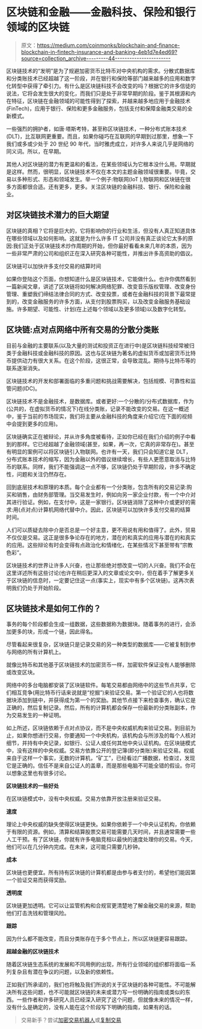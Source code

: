 # 区块链和金融——金融科技、保险和银行领域的区块链

> 原文：<https://medium.com/coinmonks/blockchain-and-finance-blockchain-in-fintech-insurance-and-banking-4eb1d7e4ed69?source=collection_archive---------44----------------------->

区块链技术的“发明”是为了规避加密货币比特币对中央机构的需求。分散式数据库和分类账技术已经超越了这一阶段，并在银行和保险等部门越来越多的应用和数字化转型中获得了牵引力。有什么是区块链科技不会改变的吗？根据它的许多信徒的说法，它将会发生很大的变化，而我们只是处于非常早期的阶段。鉴于其根源和内在特征，区块链在金融领域的可能性得到了探索，并越来越多地应用于金融技术(FinTech)，应用于银行、保险和更多金融服务，包括支付和保障金融类交易的全新模式。

一些强烈的拥护者，如唐·塔斯考特，甚至称区块链技术，一种分布式账本技术(DLT)，比互联网更重要。而且，如果你碰巧在互联网的早期到过那里，想象一下我们或多或少处于 20 世纪 90 年代，当时雅虎成立，对许多人来说几乎是网络的同义词。所以，在早期。

其他人对区块链的潜力有更温和的看法，在某些领域认为它根本没什么用。早期就是这样。然而，很明显，区块链技术不仅在本文的主题金融领域很重要。毕竟，交易以多种形式、形态和领域发生。举一个例子:物联网(IoT ),物联网和区块链在很多方面都很合适。还有更多，更多。关注区块链的金融科技、银行、保险和金融业。

## **对区块链技术潜力的巨大期望**

区块链的真相？它将是巨大的，它将影响你的行业和生活，但没有人真正知道具体在哪些领域以及如何影响。这就是为什么许多 IT 公司并没有真正谈论它太多的原因:我们正处于区块链技术炒作周期的开始，但你最好看看未来几年的本质，因为一些非常严肃的公司和组织正在深入研究各种可能性，并推出许多高资助的倡议。

区块链可以加快许多支付交易的结算时间

如果你登陆这个页面，你想知道什么是区块链技术，它能做什么。也许你偶然看到一篇新闻文章，讲述了区块链将如何解决网络犯罪、改变音乐版权管理、改变身份管理、重塑我们缔结法律合同的方式、改变投票，或者在金融科技的背景下最常提到的，改变金融服务的许多方面，从支付到股票购买，以及改变金融服务基础设施。许多期望、可能性、计划(在上述每个领域以及更多领域)以及数字化转型。

## **区块链:点对点网络中所有交易的分散分类账**

目前与金融的主要联系(以及大量的测试和投资正在进行中)是区块链科技经常被归类于金融科技或金融科技的原因。这也与区块链为著名的虚拟货币或加密货币比特币提供动力有很大关系。在这个阶段，这很正常，会导致混乱。期待与比特币等的联系逐渐消失。

区块链技术的开发和部署面临的多重问题和挑战需要解决，包括规模、可靠性和监管问题(IDC)。

区块链技术不是金融技术，是数据库。或者更好:一个分散的/分布式数据库，作为(公共的，在虚拟货币的情况下)在线分类账，记录不能改变的交易。在这一概述中，鉴于当前的市场现实，我们将主要从金融科技的角度来介绍它(在下面的视频中会提到更多的应用)。

区块链确实正在被辩论，并从许多角度被看待，正如你已经在我们介绍的例子中看到的那样。它已经超越了金融领域(甚至，如果，再一次，它真的非常存在)。甚至有明显的案例可以将区块链引入物联网。也许有一天，我们只会知道它是 DLT，分布式账本技术的缩写，因为金融以外的倡议继续增长，有些人更愿意取消与比特币的联系。同样，我们不能强调这一点不够，区块链仍处于早期阶段，许多不确定性，问题和关注仍然存在。

回到底层技术和原理的本质。每个企业都有一个分类账，包含所有的交易记录:购买和销售，由财务部管理。当交易发生时，例如向另一家企业付款，有一个中介对其进行验证。例如，在支付中，这是一家银行。区块链消除了这种中介或更好的需求:用(点对点)计算机网络代替中介。因此，区块链可以加快许多支付交易的结算时间。

人们可以质疑去除中介是否总是一个好主意，更不用说有用和值得了。此外，贸易不仅仅是交易。这正是很多争论存在的地方，潜在的和真实的应用与潜在的和真实的应用。这些辩论有时会变得有点政治化和情绪化，在某些情况下甚至带有“宗教色彩”。

区块链技术的世界让许多人兴奋，也让那些绝对想改变一切的人兴奋。我们不会在这里详述所有这些讨论(也许在稍后更深入的文章或论文中)，但在着手了解更多关于区块链的信息时，一定要记住这一点(事实上，现实中有多个区块链)。这再次表明我们仍处于开始阶段。

## 区块链技术是如何工作的？

事务的每个阶段都会生成一组数据，这些数据称为数据块。随着事务的进行，会添加更多的块，形成一个链，因此得名。

尽管看起来很复杂，区块链只是记录交易的另一种类型的数据库——它被复制到参与网络的所有计算机上。

就像比特币和其他基于区块链技术的加密货币一样，加密软件保证没有人能够删除或改变区块。

网络中的多台电脑都安装了区块链软件。每笔交易都由网络中的这些节点共享，它们相互竞争(用比特币行话来说就是“挖掘”)来验证交易。第一个验证它的人也将数据块添加到链中，并获得成为第一个的奖励。其他节点接下来检查事务，确认它是正确的，然后复制记录。然后，所有的计算机都会保存一份最新的分类账副本，作为交易发生的一种证明。

如上所述，区块链依赖于点对点协议，而不是中央权威机构来验证交易。到目前为止，如果你想进行交易，你要通知一个中央机构，该机构会与所涉及的每个人核对细节，并持有中央记录，如银行、公证人或任何其他中央认证机构。在区块链模式中，没有这样的中央权威。交易方依靠公开的登记簿(即分类账)来验证交易。权威来自于这样一个事实，无数的计算机，“矿工”，已经看过广播数据，检查过，发现它是正确的。信任不是来自公证人的盖章，而是那些电脑不可能全错的假设。你可以想象这里也有很多讨论。

**区块链技术的一些好处**

在区块链模式中，没有中央权威。交易方依靠开放注册来验证交易。

**速度**

理论上中央权威的缺失使得区块链更快。如果你依赖于一个中央认证机构，你依赖于有限的资源。例如，清算和结算股票交易可能需要几天时间，并且通常需要一些人工干预。有了区块链，你就有许多电脑竞相以最快的速度处理你的交易。今天，他们可以在几分钟内完成。在未来，这可能只需要几秒钟。

**成本**

区块链也更便宜。所有持有区块链的计算机都是由参与者支付的，希望他们能因第一个验证交易而获得奖励。

**透明度**

区块链更加透明。它可以让监管机构和合规官更清楚地了解金融交易的来源，帮助他们打击洗钱和管理风险。

**跟踪**

因为什么都不能改变，而且分类账存在于多个节点上，所以区块链更容易跟踪。

**超越金融的区块链技术**

随着区块链生态系统的发展和不同用例的出现，所有行业领域的组织都将面临一系列复杂且有潜在争议的问题，以及新的依赖性。

正如我们所承诺的，我们也将触及我们所说的关于区块链的各种可能性。不可能解决所有这些问题，也不可能就区块链的未来或潜力写一份明确的指南或类似的东西。一些作者和许多研究人员已经深入研究了这个问题，但就像未来的情况一样，没有什么是确定的，没有人能在这个阶段写下明确的指南，如果有的话。

> 交易新手？尝试[加密交易机器人](/coinmonks/crypto-trading-bot-c2ffce8acb2a)或[复制交易](/coinmonks/top-10-crypto-copy-trading-platforms-for-beginners-d0c37c7d698c)